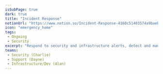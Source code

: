 ```yaml
---
isSubPage: true
dark: true
title: "Incident Response"
notionUrl: "https://www.notion.so/Incident-Response-4160c51403574a9baebc4c575a70a409"
icon: "emergency_home"
tags: 
 - Ongoing
 - Security
excerpt: "Respond to security and infrastructure alerts, detect and manage incidents, provide onsite personnel when required, communicating with those affected throughout."
teams: 
 - Security (Charlie)
 - Support (Dayne)
 - Infrastructure/Dev (Alan)
---
```

